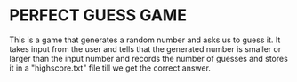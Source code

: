 # PERFECT GUESS GAME

This is a game that generates a random number and asks us to guess it. It takes input from the user and tells that the generated number is smaller or larger than the input number and records the number of guesses and stores it in a "highscore.txt" file till we get the correct answer.